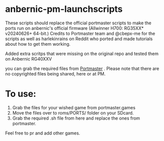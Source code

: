 # anbernic-pm-launchscripts
These scripts should replace the official portmaster scripts to make the ports run on anbernic's official firmware (Allwinner H700: RG35XX* v20240626+ 64-bit.)
Credits to Portmaster team and @cbepx-me for the scripts as well as harlekinrains on Reddit who ported and made tutorials about how to get them working. 

Added extra scritps that were missing on the original repo and tested them on Anbernic RG40XXV

you can grab the required files from [Portmaster](http://portmaster.games/games.html) . Please note that there are no copyrighted files being shared, here or at PM. 

# To use:

1. Grab the files for your wished game from portmaster.games
2. Move the files over to roms/PORTS/ folder on your SDcard. 
3. Grab the required .sh file from here and replace the ones from portmaster.


Feel free to pr and add other games. 

#
